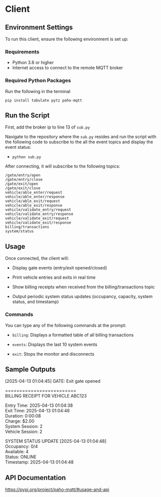 # Client

## Environment Settings
To run this client, ensure the following environment is set up:

### Requirements
- Python 3.8 or higher
- Internet access to connect to the remote MQTT broker

### Required Python Packages
Run the following in the terminal

```
pip install tabulate pytz paho-mqtt

```

## Run the Script
First, add the broker ip to line 13 of `sub.py`

Navigate to the repository where the `sub.py` resides and run the script with the following code to subscribe to the all the event topics and display the event status:  
- `python sub.py` 

After connecting, it will subscribe to the following topics:
```
/gate/entry/open
/gate/entry/close
/gate/exit/open
/gate/exit/close
vehicle/able_enter/request
vehicle/able_enter/response
vehicle/able_exit/request
vehicle/able_exit/response
vehicle/validate_entry/request
vehicle/validate_entry/response
vehicle/validate_exit/request
vehicle/validate_exit/response
billing/transactions
system/status
```

## Usage
Once connected, the client will:

- Display gate events (entry/exit opened/closed)

- Print vehicle entries and exits in real time

- Show billing receipts when received from the billing/transactions topic

- Output periodic system status updates (occupancy, capacity, system status, and timestamp)

### Commands
You can type any of the following commands at the prompt:

- `billing`: Displays a formatted table of all billing transactions

- `events`: Displays the last 10 system events

- `exit`: Stops the monitor and disconnects


## Sample Outputs
[2025-04-13 01:04:45] GATE: Exit gate opened 

=========================  
BILLING RECEIPT FOR VEHICLE ABC123 

Entry Time:    2025-04-13 01:04:38  
Exit Time:     2025-04-13 01:04:46  
Duration:      0:00:08  
Charge:        $2.00  
System Session: 2  
Vehicle Session: 2   
 

SYSTEM STATUS UPDATE [2025-04-13 01:04:48]  
Occupancy: 0/4  
Available: 4  
Status:    ONLINE  
Timestamp: 2025-04-13 01:04:48  
  
## API Documentation
https://pypi.org/project/paho-mqtt/#usage-and-api
